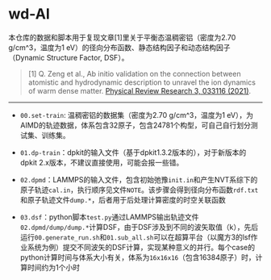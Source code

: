 # wd-Al

本仓库的数据和脚本用于复现文章[1]里关于平衡态温稠密铝（密度为2.70 g/cm^3，温度为1 eV）的径向分布函数、静态结构因子和动态结构因子（Dynamic Structure Factor, DSF）。

> [1] Q. Zeng et al., Ab initio validation on the connection between atomistic and hydrodynamic description to unravel the ion dynamics of warm dense matter. [Physical Review Research 3, 033116 (2021)](https://journals.aps.org/prresearch/abstract/10.1103/PhysRevResearch.3.033116).

---

- `00.set-train`: 温稠密铝的数据集（密度为2.70 g/cm^3，温度为1 eV），为AIMD的轨迹数据，体系包含32原子，包含24781个构型，可自己自行划分测试集、训练集。

- `01.dp-train`：dpkit的输入文件（基于dpkit1.3.2版本的），对于新版本的dpkit 2.x版本，不建议直接使用，可能会报一些错。

- `02.dpmd`：LAMMPS的输入文件，包含初始弛豫`init.in`和产生NVT系综下的原子轨迹`cal.in`，执行顺序见文件`NOTE`。该步骤会得到径向分布函数`rdf.txt`和原子轨迹文件`dump.*`，后者用于后处理计算密度的时空关联函数

- `03.dsf`：python脚本`test.py`通过LAMMPS输出轨迹文件`02.dpmd/dump/dump.*`计算DSF，由于DSF涉及到不同的波矢取值（k），先后运行`00.generate_run.sh`和`01.sub_all.sh`可以在超算平台（以魔方3的lsf作业系统为例）提交不同波矢的DSF计算，实现某种意义的并行。每个case的python计算时间与体系大小有关，体系为`16x16x16`（包含16384原子）时，计算时间约为1个小时
